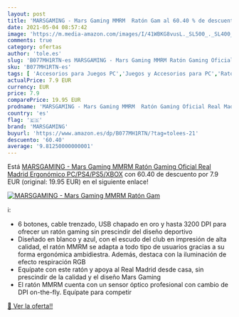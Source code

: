 ```yaml
---
layout: post
title: 'MARSGAMING - Mars Gaming MMRM  Ratón Gam al 60.40 % de descuento'
date: 2021-05-04 08:57:42
image: 'https://m.media-amazon.com/images/I/41WBKG8vusL._SL500_._SL400_.jpg'
comments: true
category: ofertas
author: 'tole.es'
slug: 'B077MH1RTN-es MARSGAMING - Mars Gaming MMRM Ratón Gaming Oficial Real...'
sku: 'B077MH1RTN-es'
tags: [ 'Accesorios para Juegos PC','Juegos y Accesorios para PC','Ratones para gamers para PC','Videojuegos','marsgaming','ratón', ]
actualPrice: 7.9 EUR
currency: EUR
price: 7.9
comparePrice: 19.95 EUR
prodname: 'MARSGAMING - Mars Gaming MMRM  Ratón Gaming Oficial Real Madrid  Ergonómico  PC/PS4/PS5/XBOX'
country: 'es'
flag: '🇪🇸'
brand: 'MARSGAMING'
buyurl: 'https://www.amazon.es/dp/B077MH1RTN/?tag=tolees-21'
descuento: '60.40'
average: '9.81250000000001'
---
```


Está [MARSGAMING - Mars Gaming MMRM  Ratón Gaming Oficial Real Madrid  Ergonómico  PC/PS4/PS5/XBOX](https://www.amazon.es/dp/B077MH1RTN/?tag=tolees-21) con 60.40 de descuento por 7.9 EUR (original: 19.95 EUR) en el siguiente enlace!

[![MARSGAMING - Mars Gaming MMRM  Ratón Gam](https://m.media-amazon.com/images/I/41WBKG8vusL._SL500_._SL400_.jpg)](https://www.amazon.es/dp/B077MH1RTN/?tag=tolees-21)

ℹ️:

- 6 botones, cable trenzado, USB chapado en oro y hasta 3200 DPI para ofrecer un ratón gaming sin prescindir del diseño deportivo
- Diseñado en blanco y azul, con el escudo del club en impresión de alta calidad, el ratón MMRM se adapta a todo tipo de usuarios gracias a su forma ergonómica ambidiestra. Además, destaca con la iluminación de efecto respiración RGB
- Equípate con este ratón y apoya al Real Madrid desde casa, sin prescindir de la calidad y el diseño Mars Gaming
- El ratón MMRM cuenta con un sensor óptico profesional con cambio de DPI on-the-fly. Equípate para competir

[🛒 Ver la oferta!!](https://www.amazon.es/dp/B077MH1RTN/?tag=tolees-21)
